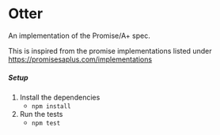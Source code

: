 # Otter

An implementation of the Promise/A+ spec.

This is inspired from the promise implementations listed under https://promisesaplus.com/implementations

##### Setup

1. Install the dependencies
    - `npm install`
2. Run the tests
    - `npm test`